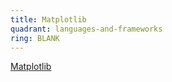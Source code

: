 ```yaml
---
title: Matplotlib
quadrant: languages-and-frameworks
ring: BLANK
---
```


[Matplotlib](https://matplotlib.org)
